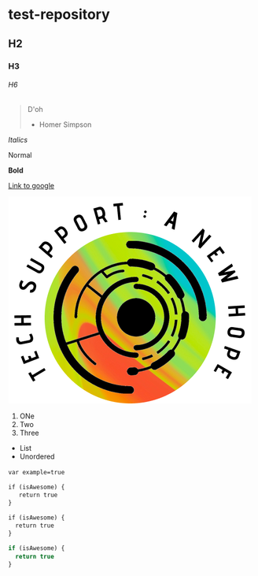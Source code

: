 # test-repository
## H2
### H3
###### H6

> D'oh
> - Homer Simpson

*Italics*

Normal

**Bold**

[Link to google](http://google.com)

![My Logo](/images/logo.png)

1. ONe
2. Two
3. Three

* List
* Unordered

`var example=true`

    if (isAwesome) {
       return true
    }

```
if (isAwesome) {
  return true
}
```

```javascript
if (isAwesome) {
  return true
}
```
